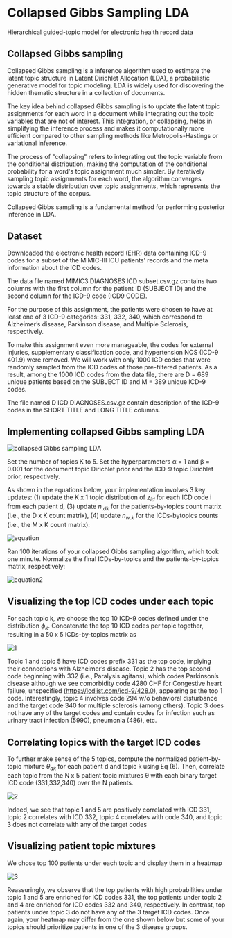 # Collapsed Gibbs Sampling LDA
Hierarchical guided-topic model for electronic health record data

## Collapsed Gibbs sampling
Collapsed Gibbs sampling is a inference algorithm used to estimate the latent topic structure in Latent Dirichlet Allocation (LDA), a probabilistic generative model for topic modeling. LDA is widely used for discovering the hidden thematic structure in a collection of documents. 

The key idea behind collapsed Gibbs sampling is to update the latent topic assignments for each word in a document while integrating out the topic variables that are not of interest. This integration, or collapsing, helps in simplifying the inference process and makes it computationally more efficient compared to other sampling methods like Metropolis-Hastings or variational inference. 

The process of "collapsing" refers to integrating out the topic variable from the conditional distribution, making the computation of the conditional probability for a word's topic assignment much simpler. By iteratively sampling topic assignments for each word, the algorithm converges towards a stable distribution over topic assignments, which represents the topic structure of the corpus. 

Collapsed Gibbs sampling is a fundamental method for performing posterior inference in LDA. 

## Dataset 

Downloaded the electronic health record (EHR) data containing ICD-9 codes for a subset of the  MIMIC-III ICU patients’ records and the meta information about the ICD codes.

The data file named MIMIC3 DIAGNOSES ICD subset.csv.gz contains two columns with the first column for the patient ID (SUBJECT ID) and the second column for the ICD-9 code (ICD9 CODE). 

For the purpose of this assignment, the patients were chosen to have at least one of 3 ICD-9 categories: 331, 332, 340, which correspond to Alzheimer’s disease, Parkinson disease, and Multiple Sclerosis, respectively. 

To make this assignment even more manageable, the codes for external injuries, supplementary classification code, and hypertension NOS (ICD-9 401.9) were removed. We will work with only 1000 ICD codes that were randomly sampled from the ICD codes of those pre-filtered patients. As a result, among the 1000 ICD codes from the data file, there are D = 689 unique patients based on the SUBJECT ID and M = 389 unique ICD-9 codes. 

The file named D ICD DIAGNOSES.csv.gz contain description of the ICD-9 codes in the SHORT TITLE and LONG TITLE columns. 

## Implementing collapsed Gibbs sampling LDA 

![collapsed Gibbs sampling LDA](https://github.com/Sagarnandeshwar/Collapsed_Gibbs_Sampling_LDA/blob/main/image/e.png)

Set the number of topics K to 5. Set the hyperparameters α = 1 and β = 0.001 for the document topic Dirichlet prior and the ICD-9 topic Dirichlet prior, respectively. 

As shown in the equations below, your implementation involves 3 key updates: (1) update the K x 1 topic distribution of $z_{id}$ for each ICD code i from each patient d, (3) update $n_{.dk}$ for the patients-by-topics count matrix (i.e., the D x K count matrix), (4) update $n_{w.k}$ for the ICDs-bytopics counts (i.e., the M x K count matrix): 

![equation](https://github.com/Sagarnandeshwar/Collapsed_Gibbs_Sampling_LDA/blob/main/image/e2.png)
 
Ran 100 iterations of your collapsed Gibbs sampling algorithm, which took one minute. Normalize the final ICDs-by-topics and the patients-by-topics matrix, respectively: 

![equation2](https://github.com/Sagarnandeshwar/Collapsed_Gibbs_Sampling_LDA/blob/main/image/e3.png)

## Visualizing the top ICD codes under each topic 

For each topic k, we choose the top 10 ICD-9 codes defined under the distribution $ϕ_k$. Concatenate the top 10 ICD codes per topic together, resulting in a 50 x 5 ICDs-by-topics matrix as 

![1](https://github.com/Sagarnandeshwar/Collapsed_Gibbs_Sampling_LDA/blob/main/image/1.png)

Topic 1 and topic 5 have ICD codes prefix 331 as the top code, implying their connections with Alzheimer’s disease. Topic 2 has the top second code beginning with 332 (i.e., Paralysis agitans), which codes Parkinson’s disease although we see comorbidity code 4280 CHF for Congestive heart failure, unspecified (https://icdlist.com/icd-9/428.0), appearing as the top 1 code. Interestingly, topic 4 involves code 294 w/o behavioral disturbance and the target code 340 for multiple sclerosis (among others). Topic 3 does not have any of the target codes and contain codes for infection such as urinary tract infection (5990), pneumonia (486), etc. 

## Correlating topics with the target ICD codes 
To further make sense of the 5 topics, compute the normalized patient-by-topic mixture $θ_{dk}$ for each patient d and topic k using Eq (6). Then, correlate each topic from the N x 5 patient topic mixtures θ with each binary target ICD code (331,332,340) over the N patients.

![2](https://github.com/Sagarnandeshwar/Collapsed_Gibbs_Sampling_LDA/blob/main/image/2.png)

Indeed, we see that topic 1 and 5 are positively correlated with ICD 331, topic 2 correlates with ICD 332, topic 4 correlates with code 340, and topic 3 does not correlate with any of the target codes

## Visualizing patient topic mixtures 

We chose top 100 patients under each topic and display them in a heatmap

![3](https://github.com/Sagarnandeshwar/Collapsed_Gibbs_Sampling_LDA/blob/main/image/3.png)

Reassuringly, we observe that the top patients with high probabilities under topic 1 and 5 are enriched for ICD codes 331, the top patients under topic 2 and 4 are enriched for ICD codes 332 and 340, respectively. In contrast, top patients under topic 3 do not have any of the 3 target ICD codes. Once again, your heatmap may differ from the one shown below but some of your topics should prioritize patients in one of the 3 disease groups. 

 

 

 

 

 

 

 

 

 

 

 

 

 
